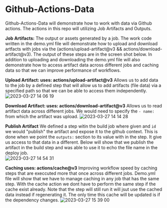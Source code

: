 # Github-Actions-Data
Github-Actions-Data will demonstrate how to work with data via Github actions. The actions in this repo will utilizing Job Artifacts and Outputs. 

**Job Artifacts:** 
The output or assets generated by a job. The work code written in the demo.yml file will demonstrate how to upload and download artfacts with jobs via the (actions/upload-artifact@v3 && actions/download-artifact@v3). The output of these steps are in the screen shot below. In addition to uploading and downloading the demo.yml file will also demonstrate how to access artifact data across different jobs and caching data so that we can improve performance of workflows.


__Upload Artifact: uses: actions/upload-artifact@v3__
Allows us to add data to the job by a defined step that will allow us to add artifacts (file data) via a specified path so that we can be able to access them independently.
![2023-03-27 14 06 19](https://user-images.githubusercontent.com/39248529/228028859-f9150d1e-d1c3-4619-ace0-29b0653116c1.gif)


__Download Artifact: uses: actions/download-artifact@v3__
Allows us to read artifact data across different jobs. We would need to specify the `- name:` from which the artifact was upload. 
![2023-03-27 14 14 28](https://user-images.githubusercontent.com/39248529/228030916-9efc5712-47c0-4421-8a4b-b91fea50b5e2.gif)

**Publish Artifact**
We defined a step witin the build job where given and `id` we would "publish" the artifact and expose it to the github context. This is done when we point the `outputs:` section to its value with in the step. It give us access to that data in a different. Below will show that we publish the artifact in the build step and was able to use it to echo the file name in the deploy job.  
![2023-03-27 14 54 31](https://user-images.githubusercontent.com/39248529/228040166-e8d055cb-b465-48c7-8091-94bf3a3d9a2c.gif)

**Caching uses: actions/cache@v3**
Improving workflow speed by caching steps that are execcuted more that once across different jobs. Demo.yml file will show that we have to manage caching in any job that has the same step. With the cache action we dont have to perform the same step if the cache exist already. Note that the step will still run it will jsut use the cached data instead if regenerating it. The only time this cache will be updated is if the dependency changes. 
![2023-03-27 15 39 00](https://user-images.githubusercontent.com/39248529/228049053-5bb3da93-1fb8-404c-a6cc-6307d1472b26.gif)
